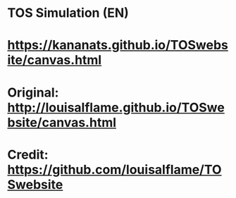# TOS Simulation (EN)
# https://kananats.github.io/TOSwebsite/canvas.html

# Original: http://louisalflame.github.io/TOSwebsite/canvas.html
# Credit: https://github.com/louisalflame/TOSwebsite